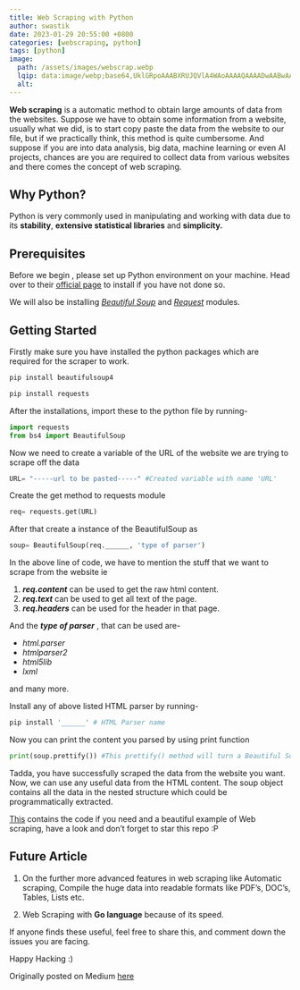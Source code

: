 ```yaml
---
title: Web Scraping with Python
author: swastik
date: 2023-01-29 20:55:00 +0800
categories: [webscraping, python]
tags: [python]
image:
  path: /assets/images/webscrap.webp
  lqip: data:image/webp;base64,UklGRpoAAABXRUJQVlA4WAoAAAAQAAAADwAABwAAQUxQSDIAAAARL0AmbZurmr57yyIiqE8oiG0bejIYEQTgqiDA9vqnsUSI6H+oAERp2HZ65qP/VIAWAFZQOCBCAAAA8AEAnQEqEAAIAAVAfCWkAALp8sF8rgRgAP7o9FDvMCkMde9PK7euH5M1m6VWoDXf2FkP3BqV0ZYbO6NA/VFIAAAA
  alt:
---
```


**Web scraping** is a automatic method to obtain large amounts of data from the websites. Suppose we have to obtain some information from a website, usually what we did, is to start copy paste the data from the website to our file, but if we practically think, this method is quite cumbersome. And suppose if you are into data analysis, big data, machine learning or even AI projects, chances are you are required to collect data from various websites and there comes the concept of web scraping.

## Why Python?

Python is very commonly used in manipulating and working with data due to its **stability**, **extensive statistical libraries** and **simplicity.**

## Prerequisites

Before we begin , please set up Python environment on your machine. Head over to their [official page](https://www.python.org/downloads/) to install if you have not done so.

We will also be installing _[Beautiful Soup](https://www.crummy.com/software/BeautifulSoup/bs4/doc/)_ and _[Request](https://pypi.org/project/requests/)_ modules.

## Getting Started

Firstly make sure you have installed the python packages which are required for the scraper to work.

```python
pip install beautifulsoup4
```

```python
pip install requests
```

After the installations, import these to the python file by running-

```python
import requests
from bs4 import BeautifulSoup
```

Now we need to create a variable of the URL of the website we are trying to scrape off the data

```python
URL= "-----url to be pasted-----" #Created variable with name 'URL'
```

Create the get method to requests module

```python
req= requests.get(URL)
```

After that create a instance of the BeautifulSoup as

```python
soup= BeautifulSoup(req.______, 'type of parser')
```

In the above line of code, we have to mention the stuff that we want to scrape from the website ie

1. **_req.content_** can be used to get the raw html content.
2. **_req.text_** can be used to get all text of the page.
3. **_req.headers_** can be used for the header in that page.

And the **_type of parser_** , that can be used are-

- _html.parser_
- _htmlparser2_
- _html5lib_
- _lxml_

and many more.

Install any of above listed HTML parser by running-

```python
pip install '______' # HTML Parser name
```

Now you can print the content you parsed by using print function

```python
print(soup.prettify()) #This prettify() method will turn a Beautiful Soup parse tree into a nicely formatted Unicode string.
```

Tadda, you have successfully scraped the data from the website you want. Now, we can use any useful data from the HTML content. The soup object contains all the data in the nested structure which could be programmatically extracted.

[This](https://github.com/swastkk/web-scraper) contains the code if you need and a beautiful example of Web scraping, have a look and don’t forget to star this repo :P

## Future Article

1. On the further more advanced features in web scraping like Automatic scraping, Compile the huge data into readable formats like PDF’s, DOC’s, Tables, Lists etc.

2. Web Scraping with **Go language** because of its speed.

If anyone finds these useful, feel free to share this, and comment down the issues you are facing.

Happy Hacking :)

Originally posted on Medium [here](https://medium.com/coderbyte/web-scraping-with-python-48ae39656bbb)

